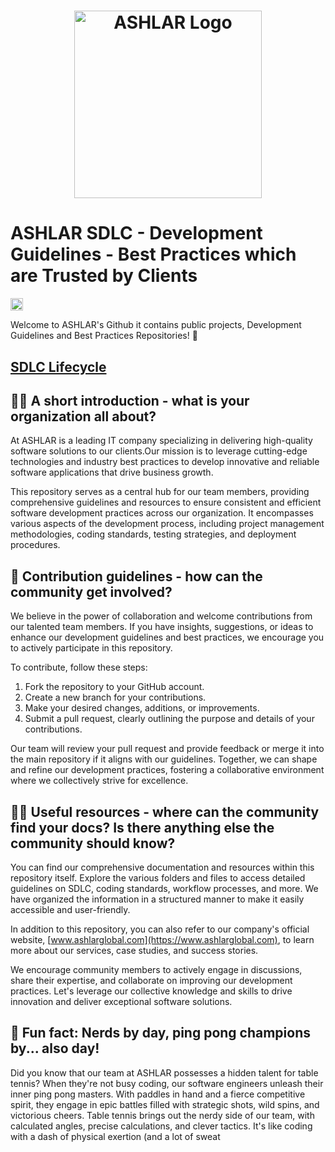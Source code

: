 <h1 align="center">
  <img src="https://ashlarglobal.com/images/main-2.png" alt="ASHLAR Logo" width="300px">
</h1>

# ASHLAR SDLC - Development Guidelines - Best Practices which are Trusted by Clients <a href="https://www.trustpilot.com/" style="display: inline-block; text-decoration: none; color: inherit;">
  <img src="https://upload.wikimedia.org/wikipedia/commons/7/78/Trustpilot_Logo_%282022%29.svg" alt="Trustpilot Logo" style="height: 20px; width: auto; vertical-align: middle; margin-right: 5px;">
</a>

Welcome to ASHLAR's Github it contains public projects, Development Guidelines and Best Practices Repositories! :rocket: 

## [SDLC Lifecycle](sdlc-lifecycle.md)


## 🙋‍♀️ A short introduction - what is your organization all about?

At ASHLAR is a leading IT company specializing in delivering high-quality software solutions to our clients.Our mission is to leverage cutting-edge technologies and industry best practices to develop innovative and reliable software applications that drive business growth.

This repository serves as a central hub for our team members, providing comprehensive guidelines and resources to ensure consistent and efficient software development practices across our organization. It encompasses various aspects of the development process, including project management methodologies, coding standards, testing strategies, and deployment procedures.

## 🌈 Contribution guidelines - how can the community get involved?

We believe in the power of collaboration and welcome contributions from our talented team members. If you have insights, suggestions, or ideas to enhance our development guidelines and best practices, we encourage you to actively participate in this repository.

To contribute, follow these steps:

1. Fork the repository to your GitHub account.
2. Create a new branch for your contributions.
3. Make your desired changes, additions, or improvements.
4. Submit a pull request, clearly outlining the purpose and details of your contributions.

Our team will review your pull request and provide feedback or merge it into the main repository if it aligns with our guidelines. Together, we can shape and refine our development practices, fostering a collaborative environment where we collectively strive for excellence.

## 👩‍💻 Useful resources - where can the community find your docs? Is there anything else the community should know?

You can find our comprehensive documentation and resources within this repository itself. Explore the various folders and files to access detailed guidelines on SDLC, coding standards, workflow processes, and more. We have organized the information in a structured manner to make it easily accessible and user-friendly.

In addition to this repository, you can also refer to our company's official website, [www.ashlarglobal.com](https://www.ashlarglobal.com), to learn more about our services, case studies, and success stories.

We encourage community members to actively engage in discussions, share their expertise, and collaborate on improving our development practices. Let's leverage our collective knowledge and skills to drive innovation and deliver exceptional software solutions.

## 🍿 Fun fact: Nerds by day, ping pong champions by... also day!

Did you know that our team at ASHLAR possesses a hidden talent for table tennis? When they're not busy coding, our software engineers unleash their inner ping pong masters. With paddles in hand and a fierce competitive spirit, they engage in epic battles filled with strategic shots, wild spins, and victorious cheers. Table tennis brings out the nerdy side of our team, with calculated angles, precise calculations, and clever tactics. It's like coding with a dash of physical exertion (and a lot of sweat
